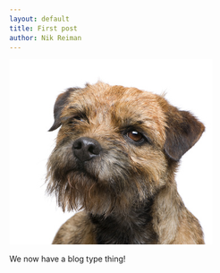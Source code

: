 ```yaml
---
layout: default
title: First post
author: Nik Reiman
---
```


![Picture](/images/2012-05-13-First-post.jpg)

We now have a blog type thing!
